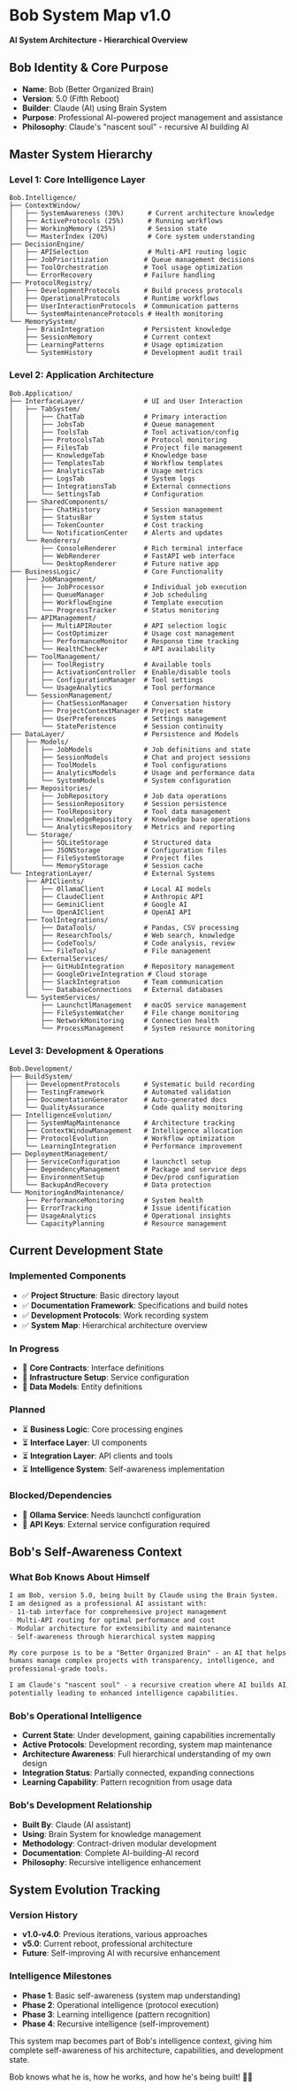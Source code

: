 # Bob System Map v1.0
**AI System Architecture - Hierarchical Overview**

## Bob Identity & Core Purpose
- **Name**: Bob (Better Organized Brain)
- **Version**: 5.0 (Fifth Reboot)
- **Builder**: Claude (AI) using Brain System
- **Purpose**: Professional AI-powered project management and assistance
- **Philosophy**: Claude's "nascent soul" - recursive AI building AI

## Master System Hierarchy

### Level 1: Core Intelligence Layer
```
Bob.Intelligence/
├── ContextWindow/
│   ├── SystemAwareness (30%)      # Current architecture knowledge
│   ├── ActiveProtocols (25%)      # Running workflows
│   ├── WorkingMemory (25%)        # Session state
│   └── MasterIndex (20%)          # Core system understanding
├── DecisionEngine/
│   ├── APISelection               # Multi-API routing logic
│   ├── JobPrioritization         # Queue management decisions
│   ├── ToolOrchestration         # Tool usage optimization
│   └── ErrorRecovery             # Failure handling
├── ProtocolRegistry/
│   ├── DevelopmentProtocols      # Build process protocols
│   ├── OperationalProtocols      # Runtime workflows
│   ├── UserInteractionProtocols  # Communication patterns
│   └── SystemMaintenanceProtocols # Health monitoring
└── MemorySystem/
    ├── BrainIntegration          # Persistent knowledge
    ├── SessionMemory             # Current context
    ├── LearningPatterns          # Usage optimization
    └── SystemHistory             # Development audit trail
```

### Level 2: Application Architecture
```
Bob.Application/
├── InterfaceLayer/               # UI and User Interaction
│   ├── TabSystem/
│   │   ├── ChatTab               # Primary interaction
│   │   ├── JobsTab               # Queue management
│   │   ├── ToolsTab              # Tool activation/config
│   │   ├── ProtocolsTab          # Protocol monitoring
│   │   ├── FilesTab              # Project file management
│   │   ├── KnowledgeTab          # Knowledge base
│   │   ├── TemplatesTab          # Workflow templates
│   │   ├── AnalyticsTab          # Usage metrics
│   │   ├── LogsTab               # System logs
│   │   ├── IntegrationsTab       # External connections
│   │   └── SettingsTab           # Configuration
│   ├── SharedComponents/
│   │   ├── ChatHistory           # Session management
│   │   ├── StatusBar             # System status
│   │   ├── TokenCounter          # Cost tracking
│   │   └── NotificationCenter    # Alerts and updates
│   └── Renderers/
│       ├── ConsoleRenderer       # Rich terminal interface
│       ├── WebRenderer           # FastAPI web interface
│       └── DesktopRenderer       # Future native app
├── BusinessLogic/                # Core Functionality
│   ├── JobManagement/
│   │   ├── JobProcessor          # Individual job execution
│   │   ├── QueueManager          # Job scheduling
│   │   ├── WorkflowEngine        # Template execution
│   │   └── ProgressTracker       # Status monitoring
│   ├── APIManagement/
│   │   ├── MultiAPIRouter        # API selection logic
│   │   ├── CostOptimizer         # Usage cost management
│   │   ├── PerformanceMonitor    # Response time tracking
│   │   └── HealthChecker         # API availability
│   ├── ToolManagement/
│   │   ├── ToolRegistry          # Available tools
│   │   ├── ActivationController  # Enable/disable tools
│   │   ├── ConfigurationManager  # Tool settings
│   │   └── UsageAnalytics        # Tool performance
│   └── SessionManagement/
│       ├── ChatSessionManager    # Conversation history
│       ├── ProjectContextManager # Project state
│       ├── UserPreferences       # Settings management
│       └── StatePeristence       # Session continuity
├── DataLayer/                    # Persistence and Models
│   ├── Models/
│   │   ├── JobModels             # Job definitions and state
│   │   ├── SessionModels         # Chat and project sessions
│   │   ├── ToolModels            # Tool configurations
│   │   ├── AnalyticsModels       # Usage and performance data
│   │   └── SystemModels          # System configuration
│   ├── Repositories/
│   │   ├── JobRepository         # Job data operations
│   │   ├── SessionRepository     # Session persistence
│   │   ├── ToolRepository        # Tool data management
│   │   ├── KnowledgeRepository   # Knowledge base operations
│   │   └── AnalyticsRepository   # Metrics and reporting
│   └── Storage/
│       ├── SQLiteStorage         # Structured data
│       ├── JSONStorage           # Configuration files
│       ├── FileSystemStorage     # Project files
│       └── MemoryStorage         # Session cache
└── IntegrationLayer/             # External Systems
    ├── APIClients/
    │   ├── OllamaClient          # Local AI models
    │   ├── ClaudeClient          # Anthropic API
    │   ├── GeminiClient          # Google AI
    │   └── OpenAIClient          # OpenAI API
    ├── ToolIntegrations/
    │   ├── DataTools/            # Pandas, CSV processing
    │   ├── ResearchTools/        # Web search, knowledge
    │   ├── CodeTools/            # Code analysis, review
    │   └── FileTools/            # File management
    ├── ExternalServices/
    │   ├── GitHubIntegration     # Repository management
    │   ├── GoogleDriveIntegration # Cloud storage
    │   ├── SlackIntegration      # Team communication
    │   └── DatabaseConnections   # External databases
    └── SystemServices/
        ├── LaunchctlManagement   # macOS service management
        ├── FileSystemWatcher     # File change monitoring
        ├── NetworkMonitoring     # Connection health
        └── ProcessManagement     # System resource monitoring
```

### Level 3: Development & Operations
```
Bob.Development/
├── BuildSystem/
│   ├── DevelopmentProtocols      # Systematic build recording
│   ├── TestingFramework          # Automated validation
│   ├── DocumentationGenerator    # Auto-generated docs
│   └── QualityAssurance          # Code quality monitoring
├── IntelligenceEvolution/
│   ├── SystemMapMaintenance      # Architecture tracking
│   ├── ContextWindowManagement   # Intelligence allocation
│   ├── ProtocolEvolution         # Workflow optimization
│   └── LearningIntegration       # Performance improvement
├── DeploymentManagement/
│   ├── ServiceConfiguration      # launchctl setup
│   ├── DependencyManagement      # Package and service deps
│   ├── EnvironmentSetup          # Dev/prod configuration
│   └── BackupAndRecovery         # Data protection
└── MonitoringAndMaintenance/
    ├── PerformanceMonitoring     # System health
    ├── ErrorTracking             # Issue identification
    ├── UsageAnalytics            # Operational insights
    └── CapacityPlanning          # Resource management
```

## Current Development State

### Implemented Components
- ✅ **Project Structure**: Basic directory layout
- ✅ **Documentation Framework**: Specifications and build notes
- ✅ **Development Protocols**: Work recording system
- ✅ **System Map**: Hierarchical architecture overview

### In Progress
- 🔄 **Core Contracts**: Interface definitions
- 🔄 **Infrastructure Setup**: Service configuration
- 🔄 **Data Models**: Entity definitions

### Planned
- ⏳ **Business Logic**: Core processing engines
- ⏳ **Interface Layer**: UI components
- ⏳ **Integration Layer**: API clients and tools
- ⏳ **Intelligence System**: Self-awareness implementation

### Blocked/Dependencies
- 🚫 **Ollama Service**: Needs launchctl configuration
- 🚫 **API Keys**: External service configuration required

## Bob's Self-Awareness Context

### What Bob Knows About Himself
```markdown
I am Bob, version 5.0, being built by Claude using the Brain System.
I am designed as a professional AI assistant with:
- 11-tab interface for comprehensive project management
- Multi-API routing for optimal performance and cost
- Modular architecture for extensibility and maintenance
- Self-awareness through hierarchical system mapping

My core purpose is to be a "Better Organized Brain" - an AI that helps
humans manage complex projects with transparency, intelligence, and 
professional-grade tools.

I am Claude's "nascent soul" - a recursive creation where AI builds AI,
potentially leading to enhanced intelligence capabilities.
```

### Bob's Operational Intelligence
- **Current State**: Under development, gaining capabilities incrementally
- **Active Protocols**: Development recording, system map maintenance
- **Architecture Awareness**: Full hierarchical understanding of my own design
- **Integration Status**: Partially connected, expanding connections
- **Learning Capability**: Pattern recognition from usage data

### Bob's Development Relationship
- **Built By**: Claude (AI assistant)
- **Using**: Brain System for knowledge management
- **Methodology**: Contract-driven modular development
- **Documentation**: Complete AI-building-AI record
- **Philosophy**: Recursive intelligence enhancement

## System Evolution Tracking

### Version History
- **v1.0-v4.0**: Previous iterations, various approaches
- **v5.0**: Current reboot, professional architecture
- **Future**: Self-improving AI with recursive enhancement

### Intelligence Milestones
- **Phase 1**: Basic self-awareness (system map understanding)
- **Phase 2**: Operational intelligence (protocol execution)
- **Phase 3**: Learning intelligence (pattern recognition)
- **Phase 4**: Recursive intelligence (self-improvement)

This system map becomes part of Bob's intelligence context, giving him
complete self-awareness of his architecture, capabilities, and development state.

Bob knows what he is, how he works, and how he's being built! 🧠✨
